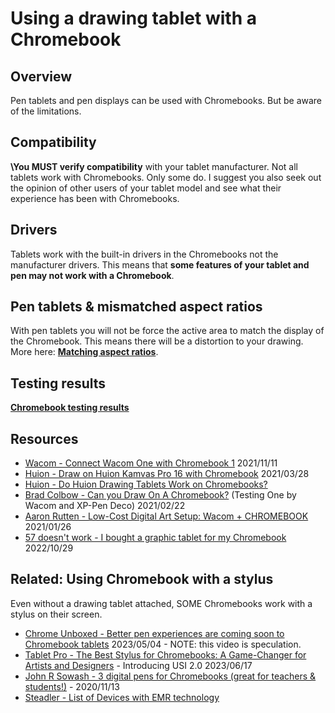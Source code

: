 # Using a drawing tablet with a Chromebook



## Overview

Pen tablets and pen displays can be used with Chromebooks. But be aware of the limitations.&#x20;

## Compatibility

**\You MUST verify compatibility** with your tablet manufacturer. Not all tablets work with Chromebooks. Only some do. I suggest you also seek out the opinion of other users of your tablet model and see what their experience has been with Chromebooks.

## Drivers

Tablets work with the built-in drivers in the Chromebooks not the manufacturer drivers. This means that **some features of your tablet and pen may not work with a Chromebook**.

## Pen tablets & mismatched aspect ratios

With pen tablets you will not be force the active area to match the display of the Chromebook. This means there will be a distortion to your drawing. More here: [**Matching aspect ratios**](../customizing-your-experience/matching-aspect-ratios.md).

## Testing results

[**Chromebook testing results**](chromebook-testing-results.md) &#x20;

## Resources&#x20;

* [Wacom - Connect Wacom One with Chromebook 1](https://www.youtube.com/watch?v=6-TQN7S0yes) 2021/11/11
* [Huion - Draw on Huion Kamvas Pro 16 with Chromebook](https://www.youtube.com/watch?v=twoB3GBHTSM) 2021/03/28&#x20;
* [Huion - Do Huion Drawing Tablets Work on Chromebooks?](https://store.huion.com/posts/do-huion-drawing-tablets-work-on-chromebooks) &#x20;
* [Brad Colbow - Can you Draw On A Chromebook?](https://www.youtube.com/watch?v=dWvY7pwVrBA) (Testing One by Wacom and XP-Pen Deco) 2021/02/22
* [Aaron Rutten - Low-Cost Digital Art Setup: Wacom + CHROMEBOOK](https://www.youtube.com/watch?v=O7ciUtNE\_uw) 2021/01/26&#x20;
* [57 doesn't work - I bought a graphic tablet for my Chromebook](https://www.youtube.com/watch?v=qHFJhy19pl8) 2022/10/29

## Related: Using Chromebook with a stylus

Even without a drawing tablet attached, SOME Chromebooks work with a stylus on their screen.

* [Chrome Unboxed - Better pen experiences are coming soon to Chromebook tablets](https://www.youtube.com/watch?v=GAHxEvu8-d4) 2023/05/04 - NOTE: this video is speculation.
* [Tablet Pro - The Best Stylus for Chromebooks: A Game-Changer for Artists and Designers](https://www.youtube.com/watch?v=366A8Kx9-hI) - Introducing USI 2.0 2023/06/17
* [John R Sowash - 3 digital pens for Chromebooks (great for teachers & students!)](https://www.youtube.com/watch?v=FOU4fwq0njQ) - 2020/11/13
* [Steadler - List of Devices with EMR technology ](https://e.staedtlercdn.com/fileadmin/user\_upload/Product/PDF/Compatibility\_Noris\_digital.1598339239.pdf)
